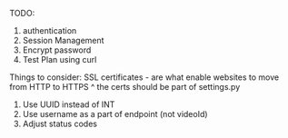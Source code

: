 TODO: 
1. authentication
2. Session Management
3. Encrypt password
4. Test Plan using curl

Things to consider:
SSL certificates - are what enable websites to move from HTTP to HTTPS
^ the certs should be part of settings.py

1. Use UUID instead of INT
2. Use username as a part of endpoint (not videoId)
3. Adjust status codes